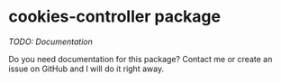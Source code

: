 # cookies-controller package

*TODO: Documentation*

Do you need documentation for this package? Contact me or create an issue on GitHub and I will do it right away. 
